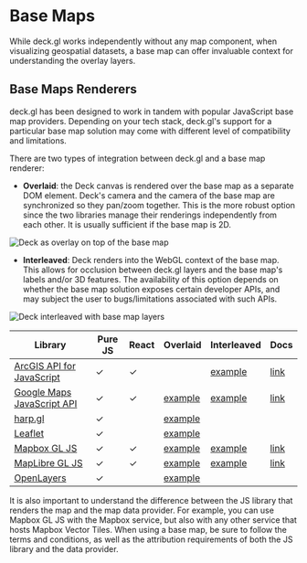 # Base Maps

While deck.gl works independently without any map component, when visualizing geospatial datasets, a base map can offer invaluable context for understanding the overlay layers.

## Base Maps Renderers

deck.gl has been designed to work in tandem with popular JavaScript base map providers. Depending on your tech stack, deck.gl's support for a particular base map solution may come with different level of compatibility and limitations.

There are two types of integration between deck.gl and a base map renderer:

- **Overlaid**: the Deck canvas is rendered over the base map as a separate DOM element. Deck's camera and the camera of the base map are synchronized so they pan/zoom together. This is the more robust option since the two libraries manage their renderings independently from each other. It is usually sufficient if the base map is 2D.

![Deck as overlay on top of the base map](https://miro.medium.com/max/1600/0*K3DVssEhnv5VaDCp)

- **Interleaved**: Deck renders into the WebGL context of the base map. This allows for occlusion between deck.gl layers and the base map's labels and/or 3D features. The availability of this option depends on whether the base map solution exposes certain developer APIs, and may subject the user to bugs/limitations associated with such APIs.

![Deck interleaved with base map layers](https://miro.medium.com/max/1600/0*faYL1UbVD4af5qzy)


| Library | Pure JS | React | Overlaid | Interleaved | Docs |
| ----- | ----- | ----- | ----- | ----- | ----- |
| [ArcGIS API for JavaScript](https://developers.arcgis.com/javascript/latest/) | ✓ | ✓ | | [example](https://github.com/visgl/deck.gl/tree/master/examples/get-started/pure-js/arcgis) | [link](../developer-guide/base-maps/using-with-arcgis.md) |
| [Google Maps JavaScript API](https://developers.google.com/maps/documentation/javascript/deckgl-overlay-view) | ✓ | ✓ | [example](https://github.com/visgl/deck.gl/tree/master/examples/get-started/pure-js/google-maps) | [example](https://developers.google.com/maps/documentation/javascript/examples/deckgl-tripslayer) | [link](../developer-guide/base-maps/using-with-google-maps.md) |
| [harp.gl](https://www.harp.gl/) | ✓ | | [example](https://github.com/visgl/deck.gl/tree/master/examples/get-started/pure-js/harp.gl) |  | |
| [Leaflet](https://leafletjs.com/) | ✓ | | [example](https://github.com/visgl/deck.gl/tree/master/examples/get-started/pure-js/leaflet) |  | |
| [Mapbox GL JS](https://docs.mapbox.com/mapbox-gl-js/api/) | ✓ | ✓ | [example](https://github.com/visgl/deck.gl/tree/master/examples/get-started/pure-js/mapbox) | [example](https://deck.gl/gallery/mapbox-layer) | [link](../developer-guide/base-maps/using-with-mapbox.md) |
| [MapLibre GL JS](https://maplibre.org/maplibre-gl-js-docs/api/) | ✓ | ✓ | [example](https://github.com/visgl/deck.gl/tree/master/examples/get-started/pure-js/mapbox) | [example](https://deck.gl/gallery/mapbox-layer) | [link](../developer-guide/base-maps/using-with-mapbox.md#compatibility-with-mapbox-gl-js-forks) |
| [OpenLayers](https://openlayers.org/) | ✓ | | [example](https://github.com/visgl/deck.gl/tree/master/examples/get-started/pure-js/openlayers) |  | |

It is also important to understand the difference between the JS library that renders the map and the map data provider. For example, you can use Mapbox GL JS with the Mapbox service, but also with any other service that hosts Mapbox Vector Tiles. When using a base map, be sure to follow the terms and conditions, as well as the attribution requirements of both the JS library and the data provider.
